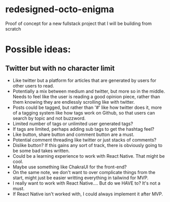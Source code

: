 # redesigned-octo-enigma
Proof of concept for a new fullstack project that I will be building from scratch

# Possible ideas: 

## Twitter but with no character limit 
* Like twitter but a platform for articles that are generated by users for other users to read.
* Potentially a mix between medium and twitter, but more so in the middle. Needs to feel like the user is reading a good opinion piece, rather than them knowing they are endlessly scrolling like with twitter.
* Posts could be tagged, but rather than '#' like how twitter does it, more of a tagging system like how tags work on Github, so that users can search by topic and not buzzword. 
* Limited number of tags or unlimited user generated tags? 
* If tags are limited, perhaps adding sub tags to get the hashtag feel?
* Like button, share button and comment button are a must. 
* Potential comment threading like twitter or just stacks of comments? 
* Dislike button? If this gains any sort of track, there is obviously going to be some bad takes written. 
* Could be a learning experience to work with React Native. That might be cool.
* Maybe use something like ChakraUI for the front-end? 
* On the same note, we don't want to over complicate things from the start, might just be easier writting everything in tailwind for MVP.
* I really want to work with React Native.... But do we HAVE to? It's not a must. 
* If React Native isn't worked with, I could always implement it after MVP.
